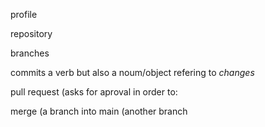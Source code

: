 profile

repository

branches

commits a verb but also a noum/object refering to _changes_

pull request (asks for aproval in order to:

merge (a branch into main (another branch 
